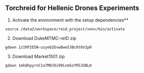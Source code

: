## Torchreid for Hellenic Drones Experiments

1. Activate the environment with the setup dependencies**
```
source /data2/workspace/reid_project/venv/bin/activate
```

2. Download DukeMTMC-reID zip
```
gdown 1zIKP2E5N-uzyebZGvwDwe5JBc0t6V2p0
```

3. Download Market1501 zip
```
gdown 1mkQhpyrnC1o7M0JOi99LnmSoYR5JUBLH
```